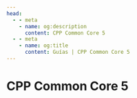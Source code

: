 ```yaml
---
head:
  - - meta
    - name: og:description
      content: CPP Common Core 5
  - - meta
    - name: og:title
      content: Guías | CPP Common Core 5
---
```

<script setup lang="ts">
import Woaos from '@theme/components/categoria.vue';
import { cpp_c5 } from './cpp_c5.ts';


</script>

# CPP Common Core 5

<Woaos :links="cpp_c5" />
